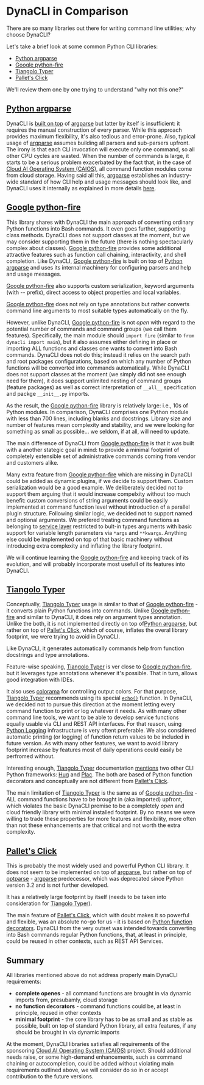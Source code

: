 # DynaCLI in Comparison

There are so many libraries out there for writing command line utilities; why choose DynaCLI?

Let's take a brief look at some common Python CLI libraries:

- [Python argparse](https://docs.python.org/3/library/argparse.html)
- [Google python-fire](https://google.github.io/python-fire/)
- [Tiangolo Typer](https://typer.tiangolo.com/)
- [Pallet's Click](https://click.palletsprojects.com/en/8.0.x/)

We'll review them one by one trying to understand "why not this one?"

## [Python argparse](https://docs.python.org/3/library/argparse.html)

DynaCLI is [built on top](./how_dynacli_works.md) of [argparse](https://docs.python.org/3/library/argparse.html) but latter by itself is insufficient: it requires the manual construction of every parser. While this approach provides maximum flexibility, it's also tedious and error-prone. Also, typical usage of [argparse](https://docs.python.org/3/library/argparse.html) assumes building all parsers and sub-parsers upfront. The irony is that each CLI invocation will execute only one command, so all other CPU cycles are wasted. When the number of commands is large, it starts to be a serious problem exacerbated by the fact that, in the case of [Cloud AI Operating System (CAIOS)](http://caios.io), all command function modules come from cloud storage. Having said all this, [argparse](https://docs.python.org/3/library/argparse.html) establishes an industry-wide standard of how CLI help and usage messages should look like, and DynaCLI uses it internally as explained in more details [here](./how_dynacli_works.md).

## [Google python-fire](https://google.github.io/python-fire/)

This library shares with DynaCLI the main approach of converting ordinary Python functions into Bash commands. It even goes further, supporting class methods. DynaCLI does not support classes at the moment, but we may consider supporting them in the future (there is nothing spectacularly complex about classes). [Google python-fire](https://google.github.io/python-fire/) provides some additional attractive features such as function call chaining, interactivity, and shell completion. Like DynaCLI, [Google python-fire](https://google.github.io/python-fire/) is built on top of [Python argparse](https://docs.python.org/3/library/argparse.html) and uses its internal machinery for configuring parsers and help and usage messages.

[Google python-fire](https://google.github.io/python-fire/) also supports custom serialization, keyword arguments (with -- prefix), direct access to object properties and local variables.

[Google python-fire](https://google.github.io/python-fire/) does not rely on type annotations but rather converts command line arguments to most suitable types automatically on the fly.

However, unlike DynaCLI, [Google python-fire](https://google.github.io/python-fire/) is not _open_ with regard to the potential number of commands and command groups (we call them features). Specifically, the main module should ```import fire``` (similar to ```from dynacli import main```), but it also assumes either defining in place or importing ALL functions and classes one wants to convert into Bash commands. DynaCLI does not do this; instead it relies on the search path and root packages configurations, based on which any number of Python functions will be converted into commands automatically. While DynaCLI does not support classes at the moment (we simply did not see enough need for them), it does support unlimited nesting of command groups (feature packages) as well as correct interpretation of ```__all__``` specification and packge ```__init__.py``` imports.

As the result, the [Google python-fire](https://google.github.io/python-fire/) library is relatively large: i.e., 10s of Python modules. In comparison, DynaCLI comprises one Python module with less than 700 lines, including blanks and docstrings. Library size and number of features mean complexity and stability, and we were looking for something as small as possible... we seldom, if at all, will need to update.

The main difference of DynaCLI from [Google python-fire](https://google.github.io/python-fire/) is that it was built with a another stategic goal in mind: to provide a minimal footprint of completely extensible set of administrative commands coming from vendor and customers alike.

Many extra feature from [Google python-fire](https://google.github.io/python-fire/) which are missing in DynaCLI could be added as dynamic plugins, if we decide to support them. Custom serialization would be a good example. We deliberately decided not to support them arguing that it would increase compelxity without too much benefit: custom conversions of string arguments could be easily implemented at command function level without introduction of a parallel plugin structure. Following similar logic, we decided not to support named and optional arguments. We prefered treating command functions as belonging to [service layer](https://martinfowler.com/eaaCatalog/serviceLayer.html) restricted to bult-in types arguments with basic support for variable length parameters via ```*args``` and ```**kwargs```. Anything else could be implemented on top of that basic machinery without introducing extra complexity and inflating the library footprint.

We will continue learning the [Google python-fire](https://google.github.io/python-fire/) and keeping track of its evolution, and will probably incorporate most usefull of its features into DynaCLI.

## [Tiangolo Typer](https://typer.tiangolo.com/)

Conceptually, [Tiangolo Typer](https://typer.tiangolo.com/) usage is similar to that of [Google python-fire](https://google.github.io/python-fire/) - it converts plain Python functions into commands. Unlike [Google python-fire](https://google.github.io/python-fire/) and similar to DynaCLI, it does rely on argument types annotation. Unlike the both, it is not implemented directly on top of[Python argparse](https://docs.python.org/3/library/argparse.html), but rather on top of [Pallet's Click](https://click.palletsprojects.com/en/8.0.x/), which of course, inflates the overal library footprint, we were trying to avoid in DynaCLI.

Like DynaCLI, it generates automatically commands help from function docstrings and type annotations.

Feature-wise speaking, [Tiangolo Typer](https://typer.tiangolo.com/) is ver close to [Google python-fire](https://google.github.io/python-fire/), but it leverages type annotations whenever it's possible. That in turn, allows good integration with IDEs.

It also uses [colorama](https://pypi.org/project/colorama/) for controlling output colors. For that purpose, [Tiangolo Typer](https://typer.tiangolo.com/) recommends using its special [```echo()```](https://typer.tiangolo.com/tutorial/printing/) function. In DynaCLI, we decided not to pursue this direction at the moment letting every command function to print or log whatever it needs. As with many other command line tools, we want to be able to develop service functions equally usable via CLI and REST API interfaces. For that reason, using [Python Logging](https://docs.python.org/3/howto/logging.html) infrastructure is very oftent preferable. We also considered automatic printing (or logging) of function return values to be included in future version. As with many other features, we want to avoid library footprint increase by features most of daily operations could easily be perfromed without.

Interesting enough, [Tiangolo Typer](https://typer.tiangolo.com/) documentation [mentions](https://typer.tiangolo.com/alternatives/) two other CLI Python frameworks: [Hug](https://www.hug.rest/) and [Plac](https://plac.readthedocs.io/en/latest/). The both are based of Python function decorators and conceptually are not different from [Pallet's Click](https://click.palletsprojects.com/en/8.0.x/).

The main limitation of [Tiangolo Typer](https://typer.tiangolo.com/) is the same as of [Google python-fire](https://google.github.io/python-fire/) - ALL command functions have to be brought in (aka imported) upfront, which violates the basic DynaCLI premise to be a completely _open_ and  cloud friendly library with minimal installed footprint. By no means we were willing to trade these properties for more features and flexibility, more often than not these enhancements are that critical and not worth the extra complexity.

## [Pallet's Click](https://click.palletsprojects.com/en/8.0.x/)

This is probably the most widely used and powerful Python CLI library. It does not seem to be implemented on top of [argparse](https://docs.python.org/3/library/argparse.html), but rather on top of [optparse](https://docs.python.org/3/library/optparse.html) - [argparse](https://docs.python.org/3/library/argparse.html) predecessor, which was deprecated since Python version 3.2 and is not further developed.

It has a relatively large footprint by itself (needs to be taken into consideration for [Tiangolo Typer](https://typer.tiangolo.com/)).

The main feature of [Pallet's Click](https://click.palletsprojects.com/en/8.0.x/), which with doubt makes it so powerful and flexible, was an absolute no-go for us - it is based on [Python function decorators](https://www.python.org/dev/peps/pep-0318/). DynaCLI from the very outset was intended towards converting into Bash commands regular Python functions, that, at least in principle, could be reused in other contexts, such as REST API Services.

## Summary

All libraries mentioned above do not address properly main DynaCLI requirements:

- **complete openes** - all command functions are brought in via dynamic imports from, presubamly, cloud storage
- **no function decorators** - command functions could be, at least in principle, reused in other contexts
- **minimal footprint** - the core library has to be as small and as stable as possible, built on top of standard Python library, all extra features, if any should be brought in via dynamic imports

At the moment, DynaCLI libraries satisfies all requirements of the sponsoring [Cloud AI Operating System (CAIOS)](http://caios.io) project. Should additional needs raise, or some high-demand enhancements, such as command chaining or autocompletion, could be added without violating main requirements outlined above, we will consider do so in or accept contribution to the future versions.

